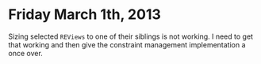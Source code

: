 Friday March  1th, 2013
=======================

Sizing selected `REViews` to one of their siblings is not working.
I need to get that working and then give the constraint management implementation
a once over.
